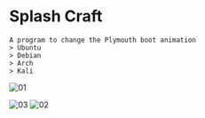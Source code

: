 # Splash Craft
```
A program to change the Plymouth boot animation
> Ubuntu
> Debian
> Arch
> Kali
```

![01](https://github.com/user-attachments/assets/d4b2a7f8-774c-4f48-b7e9-daca40003a14)


![03](https://github.com/user-attachments/assets/b0efd487-dab9-40e9-9985-ecf5f01be4ba) ![02](https://github.com/user-attachments/assets/2e374ccd-82c7-449a-9c8a-49e41f56dee4)

